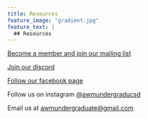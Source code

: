 ```yaml
---
title: Resources
feature_image: "gradient.jpg"
feature_text: |
  ## Resources
---
```


[Become a member and join our mailing list](https://forms.gle/oH4N6nk65ybQvd1D8)

[Join our discord](https://discord.gg/StkqXPnss5/)

[Follow our facebook page](https://www.facebook.com/AWM-UCSD-Undergraduate-Chapter-106072838390798)

Follow us on instagram [@awmundergraducsd](https://instagram.com/awmucsd?utm_medium=copy_link)

Email us at awmundergraduate@gmail.com

